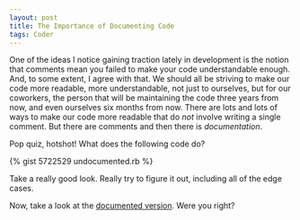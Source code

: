 ```yaml
---
layout: post
title: The Importance of Documenting Code
tags: Coder
---
```


One of the ideas I notice gaining traction lately in development is the notion that comments mean you failed to make your code understandable enough. And, to some extent, I agree with that. We should all be striving to make our code more readable, more understandable, not just to ourselves, but for our coworkers, the person that will be maintaining the code three years from now, and even ourselves six months from now. There are lots and lots of ways to make our code more readable that do *not* involve writing a single comment. But there are comments and then there is *documentation*.

Pop quiz, hotshot! What does the following code do?

{% gist 5722529 undocumented.rb %}

Take a really good look. Really try to figure it out, including all of the edge cases.

Now, take a look at the [documented version][documented]. Were you right?

[documented]: https://gist.github.com/lee-dohm/5722529#file-documented-rb
